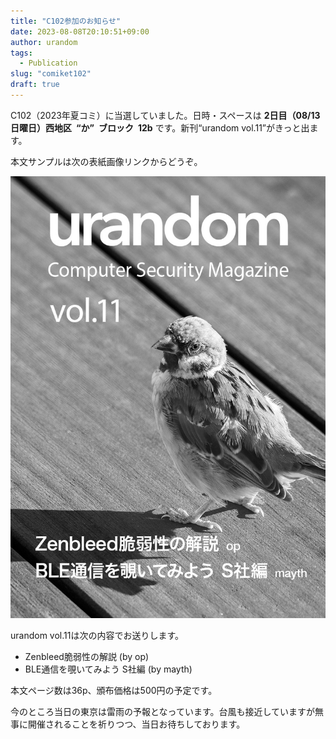 ```yaml
---
title: "C102参加のお知らせ"
date: 2023-08-08T20:10:51+09:00
author: urandom
tags:
  - Publication
slug: "comiket102"
draft: true
---
```


C102（2023年夏コミ）に当選していました。日時・スペースは **2日目（08/13日曜日）西地区 “か” ブロック 12b** です。新刊“urandom vol.11”がきっと出ます。

本文サンプルは次の表紙画像リンクからどうぞ。

[![c102 sample](/images/c102_cover_thumb.jpg)](/pdfs/c102_sample.pdf)

urandom vol.11は次の内容でお送りします。

- Zenbleed脆弱性の解説 (by op)
- BLE通信を覗いてみよう S社編 (by mayth)

本文ページ数は36p、頒布価格は500円の予定です。

今のところ当日の東京は雷雨の予報となっています。台風も接近していますが無事に開催されることを祈りつつ、当日お待ちしております。

